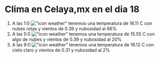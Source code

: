 # Clima en Celaya,mx en el dia 18

1. A las 1:0 !["icon weather"](http://openweathermap.org/img/w/04n.png) tenemos una temperatura de 16.11 C con nubes rotas y  vientos de 0.39 y nubosidad al 66%
1. A las 5:0 !["icon weather"](http://openweathermap.org/img/w/02n.png) tenemos una temperatura de 15.55 C con algo de nubes y  vientos de 0.39 y nubosidad al 20%
1. A las 9:0 !["icon weather"](http://openweathermap.org/img/w/01d.png) tenemos una temperatura de 16.12 C con cielo claro y  vientos de 0.31 y nubosidad al 2%
